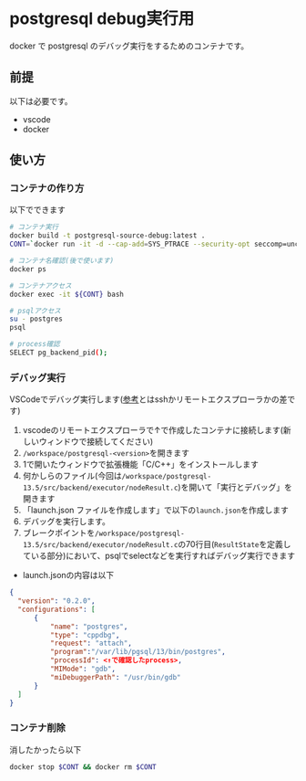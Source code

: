 # postgresql debug実行用

docker で postgresql のデバッグ実行をするためのコンテナです。

## 前提
以下は必要です。
- vscode
- docker

## 使い方
### コンテナの作り方

以下でできます

```bash
# コンテナ実行
docker build -t postgresql-source-debug:latest .
CONT=`docker run -it -d --cap-add=SYS_PTRACE --security-opt seccomp=unconfined postgresql-source-debug:latest`

# コンテナ名確認(後で使います)
docker ps

# コンテナアクセス
docker exec -it ${CONT} bash

# psqlアクセス
su - postgres
psql

# process確認
SELECT pg_backend_pid();
```

### デバッグ実行

VSCodeでデバッグ実行します([参考](https://taityo-diary.hatenablog.jp/entry/2023/02/10/074630)とはsshかリモートエクスプローラかの差です)

1. vscodeのリモートエクスプローラで↑で作成したコンテナに接続します(新しいウィンドウで接続してください)
2. `/workspace/postgresql-<version>`を開きます
3. 1で開いたウィンドウで拡張機能「C/C++」をインストールします
4. 何かしらのファイル(今回は`/workspace/postgresql-13.5/src/backend/executor/nodeResult.c`)を開いて「実行とデバッグ」を開きます
5. 「launch.json ファイルを作成します」で以下の`launch.json`を作成します
6. デバッグを実行します。
7. ブレークポイントを`/workspace/postgresql-13.5/src/backend/executor/nodeResult.c`の70行目(`ResultState`を定義している部分)において、psqlでselectなどを実行すればデバッグ実行できます

- launch.jsonの内容は以下

```json
{
  "version": "0.2.0",
  "configurations": [
      {
          "name": "postgres",
          "type": "cppdbg",
          "request": "attach",
          "program":"/var/lib/pgsql/13/bin/postgres",
          "processId": <↑で確認したprocess>,
          "MIMode": "gdb",
          "miDebuggerPath": "/usr/bin/gdb"
      }
  ]
}
```

### コンテナ削除
消したかったら以下

```bash
docker stop $CONT && docker rm $CONT
```
